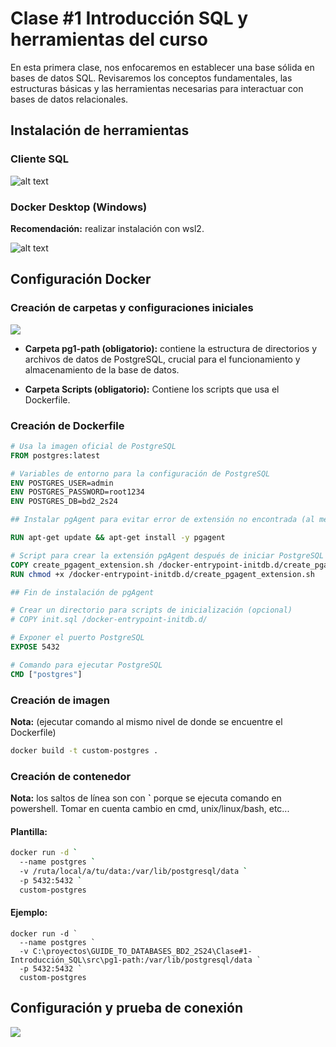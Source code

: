 # Clase #1 Introducción SQL y herramientas del curso

En esta primera clase, nos enfocaremos en establecer una base sólida en bases de datos SQL. Revisaremos los conceptos fundamentales, las estructuras básicas y las herramientas necesarias para interactuar con bases de datos relacionales.

## Instalación de herramientas

### Cliente SQL

![alt text](images/image-1.png)

### Docker Desktop (Windows)

**Recomendación:** realizar instalación con wsl2.

![alt text](images/image-2.png)

## Configuración Docker 

### Creación de carpetas y configuraciones iniciales

![](images/image_2025-01-08-16-25-43.png)

* **Carpeta pg1-path (obligatorio):** contiene la estructura de directorios y archivos de datos de PostgreSQL, crucial para el funcionamiento y almacenamiento de la base de datos.

* **Carpeta Scripts (obligatorio):** Contiene los scripts que usa el Dockerfile.

### Creación de Dockerfile

```dockerfile
# Usa la imagen oficial de PostgreSQL
FROM postgres:latest

# Variables de entorno para la configuración de PostgreSQL
ENV POSTGRES_USER=admin
ENV POSTGRES_PASSWORD=root1234
ENV POSTGRES_DB=bd2_2s24

## Instalar pgAgent para evitar error de extensión no encontrada (al menos en dbeaver aparece el error frecuentemente y puede ser molesto)

RUN apt-get update && apt-get install -y pgagent

# Script para crear la extensión pgAgent después de iniciar PostgreSQL
COPY create_pgagent_extension.sh /docker-entrypoint-initdb.d/create_pgagent_extension.sh
RUN chmod +x /docker-entrypoint-initdb.d/create_pgagent_extension.sh

## Fin de instalación de pgAgent

# Crear un directorio para scripts de inicialización (opcional)
# COPY init.sql /docker-entrypoint-initdb.d/

# Exponer el puerto PostgreSQL
EXPOSE 5432

# Comando para ejecutar PostgreSQL
CMD ["postgres"]
```

### Creación de imagen 

**Nota:** (ejecutar comando al mismo nivel de donde se encuentre el Dockerfile)

```sh
docker build -t custom-postgres .
```

### Creación de contenedor

**Nota:** los saltos de línea son con **`** porque se ejecuta comando en powershell. Tomar en cuenta cambio en cmd, unix/linux/bash, etc...

#### Plantilla: 
```sh
docker run -d `
  --name postgres `
  -v /ruta/local/a/tu/data:/var/lib/postgresql/data `
  -p 5432:5432 `
  custom-postgres
```

#### Ejemplo:

```shell
docker run -d `
  --name postgres `
  -v C:\proyectos\GUIDE_TO_DATABASES_BD2_2S24\Clase#1-Introducción_SQL\src\pg1-path:/var/lib/postgresql/data `
  -p 5432:5432 `
  custom-postgres
```

## Configuración y prueba de conexión

![](images/image_2024-07-28-09-15-09.png)

